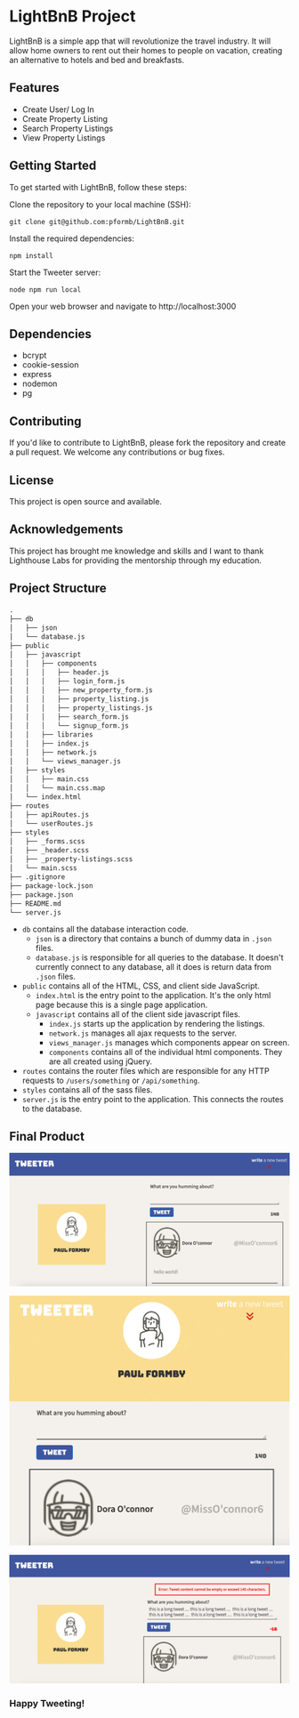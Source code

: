 
# LightBnB Project

LightBnB is a simple app that will revolutionize the travel industry. It will allow home owners to rent out their homes to people on vacation, creating an alternative to hotels and bed and breakfasts. 


## Features

- Create User/ Log In
- Create Property Listing
- Search Property Listings
- View Property Listings 

## Getting Started

To get started with LightBnB, follow these steps:

Clone the repository to your local machine (SSH):

```shell
git clone git@github.com:pformb/LightBnB.git
```

 Install the required dependencies:

```shell
npm install
```

Start the Tweeter server:

```shell
node npm run local
```

Open your web browser and navigate to http://localhost:3000


## Dependencies

- bcrypt
- cookie-session
- express
- nodemon 
- pg


## Contributing

If you'd like to contribute to LightBnB, please fork the repository and create a pull request. We welcome any contributions or bug fixes.

## License

This project is open source and available.

## Acknowledgements

This project has brought me knowledge and skills and I want to thank Lighthouse Labs for providing the mentorship through my education.

## Project Structure

```
.
├── db
│   ├── json
│   └── database.js
├── public
│   ├── javascript
│   │   ├── components 
│   │   │   ├── header.js
│   │   │   ├── login_form.js
│   │   │   ├── new_property_form.js
│   │   │   ├── property_listing.js
│   │   │   ├── property_listings.js
│   │   │   ├── search_form.js
│   │   │   └── signup_form.js
│   │   ├── libraries
│   │   ├── index.js
│   │   ├── network.js
│   │   └── views_manager.js
│   ├── styles
│   │   ├── main.css
│   │   └── main.css.map
│   └── index.html
├── routes
│   ├── apiRoutes.js
│   └── userRoutes.js
├── styles  
│   ├── _forms.scss
│   ├── _header.scss
│   ├── _property-listings.scss
│   └── main.scss
├── .gitignore
├── package-lock.json
├── package.json
├── README.md
└── server.js
```

* `db` contains all the database interaction code.
  * `json` is a directory that contains a bunch of dummy data in `.json` files.
  * `database.js` is responsible for all queries to the database. It doesn't currently connect to any database, all it does is return data from `.json` files.
* `public` contains all of the HTML, CSS, and client side JavaScript. 
  * `index.html` is the entry point to the application. It's the only html page because this is a single page application.
  * `javascript` contains all of the client side javascript files.
    * `index.js` starts up the application by rendering the listings.
    * `network.js` manages all ajax requests to the server.
    * `views_manager.js` manages which components appear on screen.
    * `components` contains all of the individual html components. They are all created using jQuery.
* `routes` contains the router files which are responsible for any HTTP requests to `/users/something` or `/api/something`. 
* `styles` contains all of the sass files. 
* `server.js` is the entry point to the application. This connects the routes to the database.


## Final Product

!["Screenshot of main tweet page size big"](https://github.com/pformb/tweeter/blob/master/docs/tweeter-page-big.png?raw=true)

!["Screenshot of main tweet page size small"](https://github.com/pformb/tweeter/blob/master/docs/tweeter-page-small.png?raw=true)

!["Screenshot of Tweet Page big Size Error"](https://github.com/pformb/tweeter/blob/master/docs/tweeter-error-big.png?raw=true)


### Happy Tweeting!

